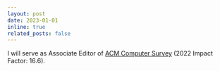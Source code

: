 ```yaml
---
layout: post
date: 2023-01-01 
inline: true
related_posts: false
---
```


I will serve as Associate Editor of [ACM Computer Survey](https://dl.acm.org/journal/csur) (2022 Impact Factor: 16.6).
